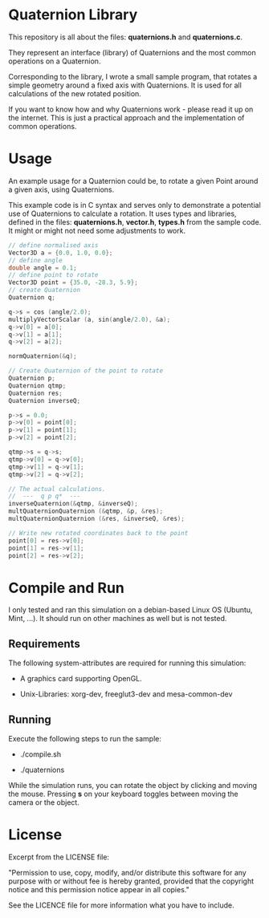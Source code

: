 # Quaternion Library

This repository is all about the files: **quaternions.h** and **quaternions.c**.

They represent an interface (library) of Quaternions and the most common operations on a Quaternion.

Corresponding to the library, I wrote a small sample program, that rotates a simple geometry around a fixed axis
with Quaternions. It is used for all calculations of the new rotated position.

If you want to know how and why Quaternions work - please read it up on the internet. This is just a practical approach
and the implementation of common operations.

# Usage

An example usage for a Quaternion could be, to rotate a given Point around a given axis, using Quaternions.

This example code is in C syntax and serves only to demonstrate a potential use of Quaternions to
calculate a rotation. It uses types and libraries, defined in the files: **quaternions.h**, **vector.h**, **types.h** from the sample code.
It might or might not need some adjustments to work.

```c
// define normalised axis
Vector3D a = {0.0, 1.0, 0.0};
// define angle
double angle = 0.1;
// define point to rotate
Vector3D point = {35.0, -28.3, 5.9};
// create Quaternion
Quaternion q;

q->s = cos (angle/2.0);
multiplyVectorScalar (a, sin(angle/2.0), &a);
q->v[0] = a[0];
q->v[1] = a[1];
q->v[2] = a[2];

normQuaternion(&q);

// Create Quaternion of the point to rotate
Quaternion p;
Quaternion qtmp;
Quaternion res;
Quaternion inverseQ;

p->s = 0.0;
p->v[0] = point[0];
p->v[1] = point[1];
p->v[2] = point[2];

qtmp->s = q->s;
qtmp->v[0] = q->v[0];
qtmp->v[1] = q->v[1];
qtmp->v[2] = q->v[2];

// The actual calculations.
//  ---  q p q*  ---
inverseQuaternion(&qtmp, &inverseQ);
multQuaternionQuaternion (&qtmp, &p, &res);
multQuaternionQuaternion (&res, &inverseQ, &res);

// Write new rotated coordinates back to the point
point[0] = res->v[0];
point[1] = res->v[1];
point[2] = res->v[2];
```

# Compile and Run

I only tested and ran this simulation on a debian-based Linux OS (Ubuntu, Mint, ...). It should run on other machines as well but is not
tested.

## **Requirements**

The following system-attributes are required for running this simulation:

- A graphics card supporting OpenGL.

- Unix-Libraries: xorg-dev, freeglut3-dev and mesa-common-dev

## **Running**

Execute the following steps to run the sample:

- ./compile.sh

- ./quaternions


While the simulation runs, you can rotate the object by clicking and moving the mouse. Pressing **s** on your keyboard toggles
between moving the camera or the object.

# License

Excerpt from the LICENSE file:

"Permission to use, copy, modify, and/or distribute this software for any
purpose with or without fee is hereby granted, provided that the
copyright notice and this permission notice appear in all copies."

See the LICENCE file for more information what you have to include.
